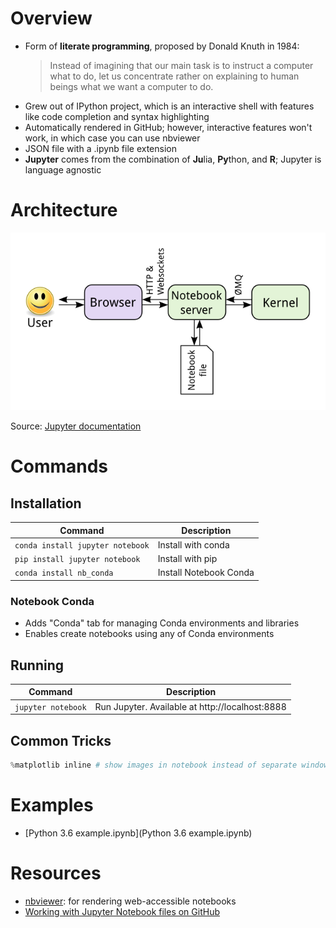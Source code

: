 # Overview
* Form of **literate programming**, proposed by Donald Knuth in 1984:
  > Instead of imagining that our main task is to instruct a computer what to do, let us concentrate rather on explaining to human beings what we want a computer to do.
* Grew out of IPython project, which is an interactive shell with features like code completion and syntax highlighting
* Automatically rendered in GitHub; however, interactive features won't work, in which case you can use nbviewer
* JSON file with a .ipynb file extension
* **Jupyter** comes from the combination of **Ju**lia, **Py**thon, and **R**; Jupyter is language agnostic

# Architecture

![Jupyter architecture diagram](architecture.png)

Source: [Jupyter documentation](https://jupyter.readthedocs.io/en/latest/architecture/how_jupyter_ipython_work.html)

# Commands

## Installation

| Command | Description |
| ------- | ----------- |
| `conda install jupyter notebook` | Install with conda |
| `pip install jupyter notebook` | Install with pip |
| `conda install nb_conda` | Install Notebook Conda |

### Notebook Conda

* Adds "Conda" tab for managing Conda environments and libraries
* Enables create notebooks using any of Conda environments

## Running

| Command | Description |
| ------- | ----------- |
| `jupyter notebook` | Run Jupyter. Available at http://localhost:8888 |

## Common Tricks

```python
%matplotlib inline # show images in notebook instead of separate window
```

# Examples
* [Python 3.6 example.ipynb](Python 3.6 example.ipynb)

# Resources
* [nbviewer](https://nbviewer.jupyter.org/): for rendering web-accessible notebooks
* [Working with Jupyter Notebook files on GitHub](https://help.github.com/en/github/managing-files-in-a-repository/working-with-jupyter-notebook-files-on-github)
